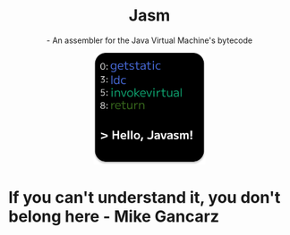 <center>
  <h1>Jasm</h1>
  <p> - An assembler for the Java Virtual Machine's bytecode</p>
  <img src="docs/logo.svg" alt="Javasm Logo" width="200">
</center>

# If you can't understand it, you don't belong here - Mike Gancarz
